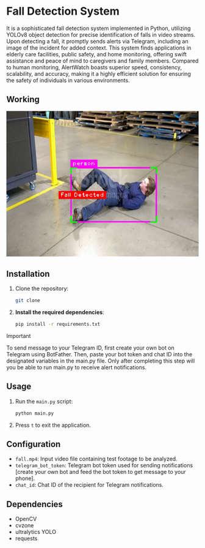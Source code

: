 
# Fall Detection System

It is a sophisticated fall detection system implemented in Python, utilizing YOLOv8 object detection for precise identification of falls in video streams. Upon detecting a fall, it promptly sends alerts via Telegram, including an image of the incident for added context. This system finds applications in elderly care facilities, public safety, and home monitoring, offering swift assistance and peace of mind to caregivers and family members. Compared to human monitoring, AlertWatch boasts superior speed, consistency, scalability, and accuracy, making it a highly efficient solution for ensuring the safety of individuals in various environments.

## Working
![Sample Output](./fall_image.jpg)


## Installation

1. Clone the repository:

   ```bash
   git clone 
   ```

2. **Install the required dependencies**:

   ```bash
   pip install -r requirements.txt
   ```

> [!IMPORTANT]
> To send message to your Telegram ID, first create your own bot on Telegram using BotFather. Then, paste your bot token and chat ID into the designated variables in the main.py file. Only after completing this step will you be able to run main.py to receive alert notifications.

## Usage

1. Run the `main.py` script:

   ```bash
   python main.py
   ```

2. Press `t` to exit the application.

## Configuration

- `fall.mp4`: Input video file containing test footage to be analyzed.
- `telegram_bot_token`: Telegram bot token used for sending notifications 
[create your own bot and feed the bot token to get message to your phone].
- `chat_id`: Chat ID of the recipient for Telegram notifications.

## Dependencies

- OpenCV
- cvzone
- ultralytics YOLO
- requests

